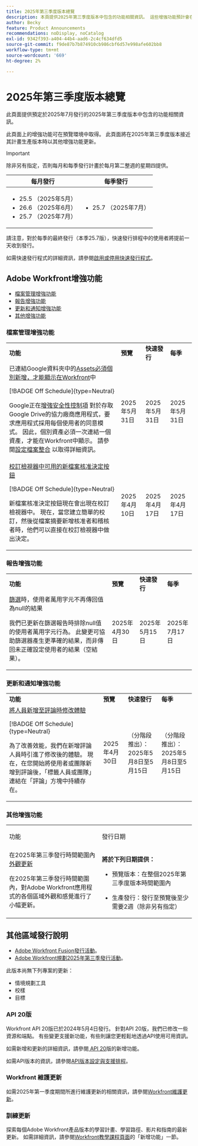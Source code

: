 ```yaml
---
title: 2025年第三季度版本總覽
description: 本頁提供2025年第三季度版本中包含的功能相關資訊。 這些增強功能預計會在整個季度內於生產環境中提供。
author: Becky
feature: Product Announcements
recommendations: noDisplay, noCatalog
exl-id: 9342f393-a404-44b4-aad6-2c4cf634dfd5
source-git-commit: f9de87b7b874910cb986cbf6d57e998afe602bb8
workflow-type: tm+mt
source-wordcount: '669'
ht-degree: 2%

---
```


# 2025年第三季度版本總覽

此頁面提供預定於2025年7月發行的2025年第三季度版本中包含的功能相關資訊。

此頁面上的增強功能可在預覽環境中取得。 此頁面將在2025年第三季度版本接近其計畫生產版本時以其他增強功能更新。


<!-- Keep commented until Final Preview release.

The <add release> release webinar will be held on <date>. You can [register for the webinar here <get link from product ops>. -->

>[!IMPORTANT]
>
>
>除非另有指定，否則每月和每季發行計畫於每月第二整週的星期四提供。
>
>| 每月發行 | 每季發行 |
>|----|----|
>| <ul><li>25.5 （2025年5月）</li><li>26.6 （2025年6月）</li><li>25.7 （2025年7月）</li></ul> | <ul><li>25.7 （2025年7月）</li></ul> |
>
>請注意，對於每季的最終發行（本季25.7版），快速發行排程中的使用者將提前一天收到發行。
>
>如需快速發行程式的詳細資訊，請參閱[啟用或停用快速發行程式](/help/quicksilver/administration-and-setup/set-up-workfront/configure-system-defaults/enable-fast-release-process.md)。



## Adobe Workfront增強功能

* [檔案管理增強功能](#document-management-enhancements)
* [報告增強功能](#reporting-enhancements)
* [更新和通知增強功能](#update-and-notification-enhancements)
* [其他增強功能](#other-enhancements)

### 檔案管理增強功能

<table style="table-layout:auto">
  <tbody>
    <tr>
        <td><strong>功能</strong>
        </td>
        <td><strong>預覽</strong></td>
        <td><strong>快速發行</strong></td>
        <td><strong>每季</strong></td>
    </tr>
      <tr>
        <td>
            已連結Google資料夾中的<a href="/help/quicksilver/product-announcements/product-releases/25-q3-release-activity/25-q3-document-mgmt-enhancements.md" class="MCXref xref" xrefformat="{para}">Assets必須個別新增，才能顯示在Workfront</a>中<p>[!BADGE Off Schedule]{type=Neutral}</p>
            <p>Google正在<a href="https://workspace.google.com/blog/product-announcements/enhancing-security-controls-for-google-drive-third-party-apps">增強安全性控制項</a>
            對於存取Google Drive的協力廠商應用程式，要求應用程式採用每個使用者的同意模式。 因此，個別資產必須一次連結一個資產，才能在Workfront中顯示。 請參閱<a href="/help/quicksilver/administration-and-setup/configure-integrations/configure-document-integrations.md">設定檔案整合</a>
             以取得詳細資訊。 </p>
        </td>
        <td>2025年5月31日</td>
        <td>2025年5月31日</td>
        <td>2025年5月31日</td>
    </tr>  
    <tr>
        <td>
            <a href="/help/quicksilver/product-announcements/product-releases/25-q3-release-activity/25-q3-document-mgmt-enhancements.md" class="MCXref xref" xrefformat="{para}">校訂檢視器中可用的新檔案核准決定按鈕</a><p>[!BADGE Off Schedule]{type=Neutral}</p>
            <p>新檔案核准決定按鈕現在會出現在校訂檢視器中。 現在，當您建立簡單的校訂，然後從檔案摘要新增核准者和稽核者時，他們可以直接在校訂檢視器中做出決定。</p>
        </td>
        <td>2025年4月10日</td>
        <td>2025年4月17日</td>
        <td>2025年4月17日</td>
    </tr>     
  </tbody>
</table>

### 報告增強功能

<table style="table-layout:auto">
  <tbody>
    <tr>
        <td><strong>功能</strong>
        </td>
        <td><strong>預覽</strong></td>
        <td><strong>快速發行</strong></td>
        <td><strong>每季</strong></td>
    </tr>
    <tr>
        <td>
            <a href="/help/quicksilver/product-announcements/product-releases/25-q3-release-activity/25-q3-reporting-enhancements.md" class="MCXref xref" xrefformat="{para}">篩選</a>時，使用者萬用字元不再傳回值為null的結果<p></p>
            <p>我們已更新在篩選報告時排除null值的使用者萬用字元行為。 此變更可協助篩選器產生更準確的結果，而非傳回未正確設定使用者的結果（空結果）。 </p>
        </td>
        <td>2025年4月30日</td>
        <td>2025年5月15日</td>
        <td>2025年7月17日</td>
    </tr>     
  </tbody>
</table>

### 更新和通知增強功能

<table style="table-layout:auto">
  <tbody>
    <tr>
        <td><strong>功能</strong>
        </td>
        <td><strong>預覽</strong></td>
        <td><strong>快速發行</strong></td>
        <td><strong>每季</strong></td>
    </tr>
    <tr>
        <td>
            <a href="/help/quicksilver/product-announcements/product-releases/25-q3-release-activity/25-q3-update-and-notification-enhancements.md" class="MCXref xref" xrefformat="{para}">將人員新增至評論時修改體驗</a><p>[!BADGE Off Schedule]{type=Neutral}</p>
            <p>為了改善效能，我們在新增評論人員時引進了修改後的體驗。 現在，在您開始將使用者或團隊新增到評論後，「標籤人員或團隊」連結在「評論」方塊中持續存在。 </p>
        </td>
        <td>2025年4月30日</td>
        <td>（分階段推出）：2025年5月8日至5月15日</td>
        <td>（分階段推出）：2025年5月8日至5月15日</td>
    </tr>     
  </tbody>
</table>

### 其他增強功能

<table>
            <col style="width: 50%;" />
            <col style="width: 50%;" />
            <tbody>
                <tr>
                    <td>
                        <p><span class="bold">功能</span>
                        </p>
                    </td>
                    <td>
                        <p><span class="bold">發行日期</span>
                        </p>
                    </td>
                </tr>
                 <tr>
                    <td>
                        在2025年第三季發行時間範圍內<a href="/help/quicksilver/product-announcements/product-releases/25-q3-release-activity/25-q3-look-and-feel-updates.md" class="MCXref xref" xrefformat="{para}">外觀更新</a></p>
                        <p>在2025年第三季發行時間範圍內，對Adobe Workfront應用程式的各個區域外觀和感覺進行了小幅更新。 </p>
                    </td>
                    <td><p><b>將於下列日期提供：</b></p>
                        <ul>
                            <li>
                                <p>預覽版本：在整個2025年第三季度版本時間範圍內<br /></p>
                            </li>
                            <li>
                                <p>生產發行：發行至預覽後至少需要2週（除非另有指定）</p>
                            </li>
                        </ul>
                    </td>
                </tr>
            </tbody>
        </table>

<!--
### Functionality soon to be removed from Workfront

* 
-->

## 其他區域發行說明

* [Adobe Workfront Fusion發行活動](https://experienceleague.adobe.com/zh-hant/docs/workfront-fusion/using/fusion-release-activity/fusion-release-activity)。
* [Adobe Workfront規劃2025年第三季發行活動](/help/quicksilver/product-announcements/product-releases/planning-release-activity/planning-release-activity-25-q3.md)。

此版本尚無下列專案的更新：

* 情境規劃工具
* 校樣
* 目標


### API 20版

Workfront API 20版已於2024年5月4日發行。 針對API 20版，我們已修改一些資源和端點。 有些變更支援新功能，有些則讓您更輕鬆地透過API使用可用資訊。

如需新增和更新的詳細資訊，請參閱[ API 20](/help/quicksilver/wf-api/api/new-api-version-19.md)版的新增功能。

如需API版本的資訊，請參閱[API版本設定與支援排程](/help/quicksilver/wf-api/api/api-version-support-schedule.md)。

### Workfront 維護更新

如需2025年第一季度期間所進行維護更新的相關資訊，請參閱[Workfront維護更新](https://experienceleague.adobe.com/docs/workfront-known-issues/releases/current-updates.html?lang=zh-Hant)。

### 訓練更新

探索每個Adobe Workfront產品版本的學習計畫、學習路徑、影片和指南的最新更新。 如需詳細資訊，請參閱[Workfront教學課程頁面](https://experienceleague.adobe.com/docs/workfront-learn/tutorials-workfront/home.html?lang=zh-Hant)的「新增功能」一節。



<!-- HTML you might need

New table

### add product area name

<table style="table-layout:auto">
  <tbody>
    <tr>
        <td><strong>Feature</strong>
        </td>
        <td><strong>Preview</strong></td>
        <td><strong>Fast release</strong></td>
        <td><strong>Quarterly</strong></td>
    </tr>
    <tr>
        <td>
            <p>Title</p>
            <p>Body</p>
        </td>
        <td>Date</td>
        <td>Date</td>
        <td>Date</td>
    </tr>     
  </tbody>
</table> 

New row for table 

<tr>
    <td>
        <p>Title</p>
        <p>Body</p>
    </td>
        <td>Date</td>
        <td>Date</td>
        <td>Date</td>
    </tr>   



-->
